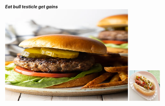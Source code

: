 <html>
 <head> <b> <i> Eat bull testicle get gains </B> </i>
 </head>
<img src="hamburgerecipe.jpeg" title="impossilbe burger filled with estrogen no go" width=400 height=300>
 <img src=hotdogrecipe.jpeg" title="Glizzy worth gobbeling" width=100 height=100>
